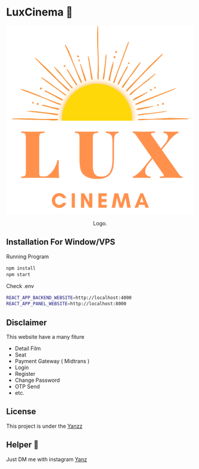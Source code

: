 <h1>LuxCinema 🎥</h1>

<p align="center">
  <img src="./public/LUXCinema.png" width="550" />
</p>
 
<p align="center">Logo.</p>

## Installation For Window/VPS
Running Program
```bash
npm install
npm start
```

Check .env
```bash
REACT_APP_BACKEND_WEBSITE=http://localhost:4000
REACT_APP_PANEL_WEBSITE=http://localhost:8000
```

## Disclaimer
This website have a many fiture 
- Detail Film
- Seat 
- Payment Gateway ( Midtrans )
- Login
- Register
- Change Password
- OTP Send
- etc.

## License

This project is under the [Yanzz](https://github.com/Yanzz231)

## Helper 🤖

Just DM me with instagram [Yanz](https://www.instagram.com/iyanmikasa/)
